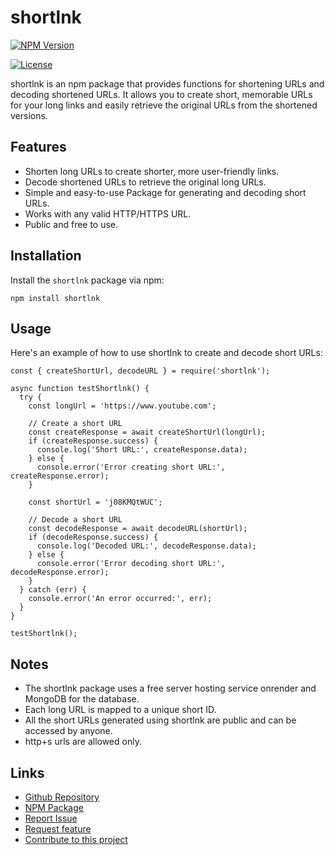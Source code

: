 # shortlnk

[![NPM Version](https://img.shields.io/npm/v/shortlnk.svg)](https://www.npmjs.com/package/shortlnk)

[![License](https://img.shields.io/npm/l/shortlnk.svg)](https://github.com/CoHarsh/shortlink-npm-pkg/blob/main/LICENSE)

shortlnk is an npm package that provides functions for shortening URLs and decoding shortened URLs. It allows you to create short, memorable URLs for your long links and easily retrieve the original URLs from the shortened versions.

## Features

- Shorten long URLs to create shorter, more user-friendly links.
- Decode shortened URLs to retrieve the original long URLs.
- Simple and easy-to-use Package for generating and decoding short URLs.
- Works with any valid HTTP/HTTPS URL.
- Public and free to use.

## Installation

Install the `shortlnk` package via npm:

```shell
npm install shortlnk
```

## Usage

Here's an example of how to use shortlnk to create and decode short URLs:

```
const { createShortUrl, decodeURL } = require('shortlnk');

async function testShortlnk() {
  try {
    const longUrl = 'https://www.youtube.com';

    // Create a short URL
    const createResponse = await createShortUrl(longUrl);
    if (createResponse.success) {
      console.log('Short URL:', createResponse.data);
    } else {
      console.error('Error creating short URL:', createResponse.error);
    }

    const shortUrl = 'j08KMQtWUC';

    // Decode a short URL
    const decodeResponse = await decodeURL(shortUrl);
    if (decodeResponse.success) {
      console.log('Decoded URL:', decodeResponse.data);
    } else {
      console.error('Error decoding short URL:', decodeResponse.error);
    }
  } catch (err) {
    console.error('An error occurred:', err);
  }
}

testShortlnk();
```

## Notes

- The shortlnk package uses a free server hosting service onrender and MongoDB for the database.
- Each long URL is mapped to a unique short ID.
- All the short URLs generated using shortlnk are public and can be accessed by anyone.
- http+s urls are allowed only.

## Links

- [Github Repository](https://github.com/CoHarsh/shortlink-npm-pkg)
- [NPM Package](https://www.npmjs.com/package/shortlnk)
- [Report Issue](https://github.com/CoHarsh/shortlink-npm-pkg/issues)
- [Request feature](https://github.com/CoHarsh/shortlink-npm-pkg/issues)
- [Contribute to this project](https://github.com/CoHarsh/shortlink-npm-pkg/actions/new)